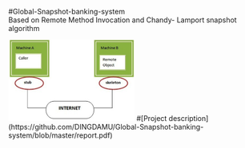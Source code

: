 #Global-Snapshot-banking-system  
Based on Remote Method Invocation and Chandy- Lamport snapshot algorithm

<img src="https://github.com/DINGDAMU/Global-Snapshot-banking-system/blob/master/rmi.png" width="50%" height="50%" />  
#[Project description](https://github.com/DINGDAMU/Global-Snapshot-banking-system/blob/master/report.pdf)  



